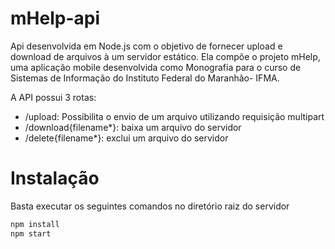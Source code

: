 # mHelp-api

Api desenvolvida em Node.js com o objetivo de fornecer upload e download de arquivos à um servidor estático. Ela compõe o projeto mHelp, uma aplicação mobile desenvolvida como Monografia para o curso de Sistemas de Informação do Instituto Federal do Maranhão- IFMA.

A API possui 3 rotas:

- /upload: Possibilita o envio de um arquivo utilizando requisição multipart
- /download{filename*}: baixa um arquivo do servidor
- /delete{filename*}: exclui um arquivo do servidor

# Instalação

Basta executar os seguintes comandos no diretório raiz do servidor

```sh
npm install
npm start
```
